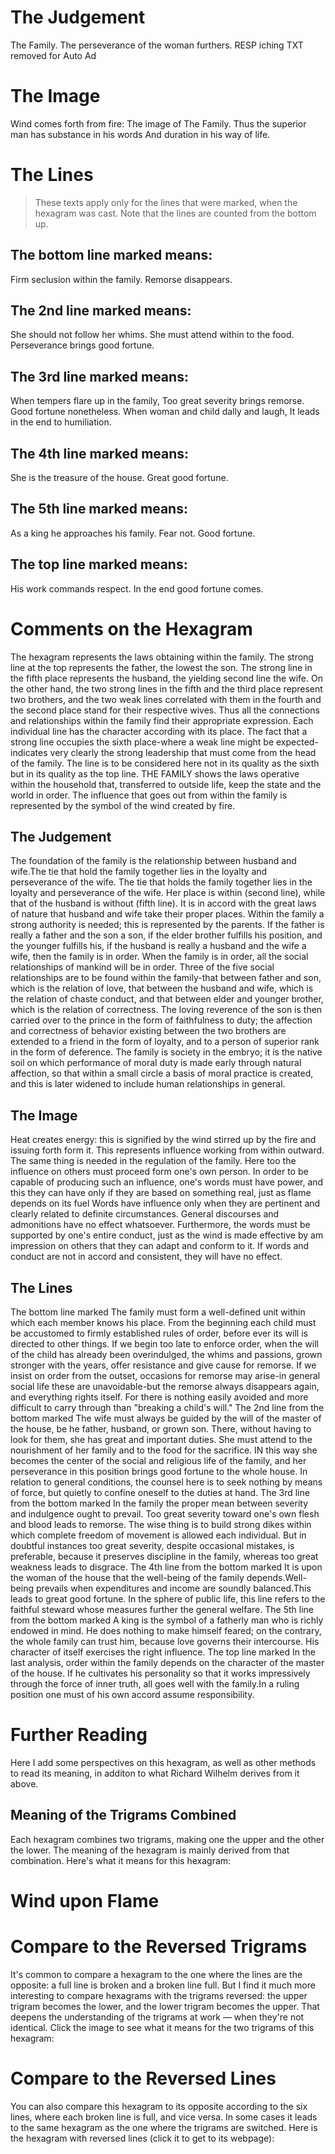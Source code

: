# The Judgement

The Family. The perseverance of the woman furthers.
RESP iching TXT removed for Auto Ad

# The Image

Wind comes forth from fire:
The image of The Family.
Thus the superior man has substance in his words
And duration in his way of life.

# The Lines

> These texts apply only for the lines that were marked, when the hexagram was cast. Note that the lines are counted from the bottom up.

## The bottom line marked means:

Firm seclusion within the family.
Remorse disappears.

## The 2nd line marked means:

She should not follow her whims.
She must attend within to the food.
Perseverance brings good fortune.

## The 3rd line marked means:

When tempers flare up in the family,
Too great severity brings remorse.
Good fortune nonetheless.
When woman and child dally and laugh,
It leads in the end to humiliation.

## The 4th line marked means:

She is the treasure of the house.
Great good fortune.

## The 5th line marked means:

As a king he approaches his family.
Fear not.
Good fortune.

## The top line marked means:

His work commands respect.
In the end good fortune comes.

# Comments on the Hexagram

The hexagram represents the laws obtaining within the family. The strong line at the top represents the father, the lowest the son. The strong line in the fifth place represents the husband, the yielding second line the wife. On the other hand, the two strong lines in the fifth and the third place represent two brothers, and the two weak lines correlated with them in the fourth and the second place stand for their respective wives. Thus all the connections and relationships within the family find their appropriate expression. Each individual line has the character according with its place. The fact that a strong line occupies the sixth place-where a weak line might be expected-indicates very clearly the strong leadership that must come from the head of the family. The line is to be considered here not in its quality as the sixth but in its quality as the top line. THE FAMILY shows the laws operative within the household that, transferred to outside life, keep the state and the world in order. The influence that goes out from within the family is represented by the symbol of the wind created by fire.

## The Judgement

The foundation of the family is the relationship between husband and wife.The tie that hold the family together lies in the loyalty and perseverance of the wife. The tie that holds the family together lies in the loyalty and perseverance of the wife. Her place is within (second line), while that of the husband is without (fifth line). It is in accord with the great laws of nature that husband and wife take their proper places. Within the family a strong authority is needed; this is represented by the parents. If the father is really a father and the son a son, if the elder brother fulfills his position, and the younger fulfills his, if the husband is really a husband and the wife a wife, then the family is in order. When the family is in order, all the social relationships of mankind will be in order. Three of the five social relationships are to be found within the family-that between father and son, which is the relation of love, that between the husband and wife, which is the relation of chaste conduct, and that between elder and younger brother, which is the relation of correctness. The loving reverence of the son is then carried over to the prince in the form of faithfulness to duty; the affection and correctness of behavior existing between the two brothers are extended to a friend in the form of loyalty, and to a person of superior rank in the form of deference. The family is society in the embryo; it is the native soil on which performance of moral duty is made early through natural affection, so that within a small circle a basis of moral practice is created, and this is later widened to include human relationships in general.

## The Image

Heat creates energy: this is signified by the wind stirred up by the fire and issuing forth form it. This represents influence working from within outward. The same thing is needed in the regulation of the family. Here too the influence on others must proceed form one's own person. In order to be capable of producing such an influence, one's words must have power, and this they can have only if they are based on something real, just as flame depends on its fuel Words have influence only when they are pertinent and clearly related to definite circumstances. General discourses and admonitions have no effect whatsoever. Furthermore, the words must be supported by one's entire conduct, just as the wind is made effective by am impression on others that they can adapt and conform to it. If words and conduct are not in accord and consistent, they will have no effect.

## The Lines

The bottom line marked
The family must form a well-defined unit within which each member knows his place. From the beginning each child must be accustomed to firmly established rules of order, before ever its will is directed to other things. If we begin too late to enforce order, when the will of the child has already been overindulged, the whims and passions, grown stronger with the years, offer resistance and give cause for remorse. If we insist on order from the outset, occasions for remorse may arise-in general social life these are unavoidable-but the remorse always disappears again, and everything rights itself. For there is nothing easily avoided and more difficult to carry through than "breaking a child's will."
The 2nd line from the bottom marked
The wife must always be guided by the will of the master of the house, be he father, husband, or grown son. There, without having to look for them, she has great and important duties. She must attend to the nourishment of her family and to the food for the sacrifice. IN this way she becomes the center of the social and religious life of the family, and her perseverance in this position brings good fortune to the whole house. In relation to general conditions, the counsel here is to seek nothing by means of force, but quietly to confine oneself to the duties at hand.
The 3rd line from the bottom marked
In the family the proper mean between severity and indulgence ought to prevail. Too great severity toward one's own flesh and blood leads to remorse. The wise thing is to build strong dikes within which complete freedom of movement is allowed each individual. But in doubtful instances too great severity, despite occasional mistakes, is preferable, because it preserves discipline in the family, whereas too great weakness leads to disgrace.
The 4th line from the bottom marked
It is upon the woman of the house that the well-being of the family depends.Well-being prevails when expenditures and income are soundly balanced.This leads to great good fortune. In the sphere of public life, this line refers to the faithful steward whose measures further the general welfare.
The 5th line from the bottom marked
A king is the symbol of a fatherly man who is richly endowed in mind. He does nothing to make himself feared; on the contrary, the whole family can trust him, because love governs their intercourse. His character of itself exercises the right influence.
The top line marked
In the last analysis, order within the family depends on the character of the master of the house. If he cultivates his personality so that it works impressively through the force of inner truth, all goes well with the family.In a ruling position one must of his own accord assume responsibility.

# Further Reading



Here I add some perspectives on this hexagram, as well as other methods to read its meaning, in additon to what Richard Wilhelm derives from it above.

## Meaning of the Trigrams Combined

Each hexagram combines two trigrams, making one the upper and the other the lower. The meaning of the hexagram is mainly derived from that combination. Here's what it means for this hexagram:

# Wind upon Flame




# Compare to the Reversed Trigrams

It's common to compare a hexagram to the one where the lines are the opposite: a full line is broken and a broken line full. But I find it much more interesting to compare hexagrams with the trigrams reversed: the upper trigram becomes the lower, and the lower trigram becomes the upper. That deepens the understanding of the trigrams at work — when they're not identical. Click the image to see what it means for the two trigrams of this hexagram:

# Compare to the Reversed Lines

You can also compare this hexagram to its opposite according to the six lines, where each broken line is full, and vice versa. In some cases it leads to the same hexagram as the one where the trigrams are switched. Here is the hexagram with reversed lines (click it to get to its webpage):